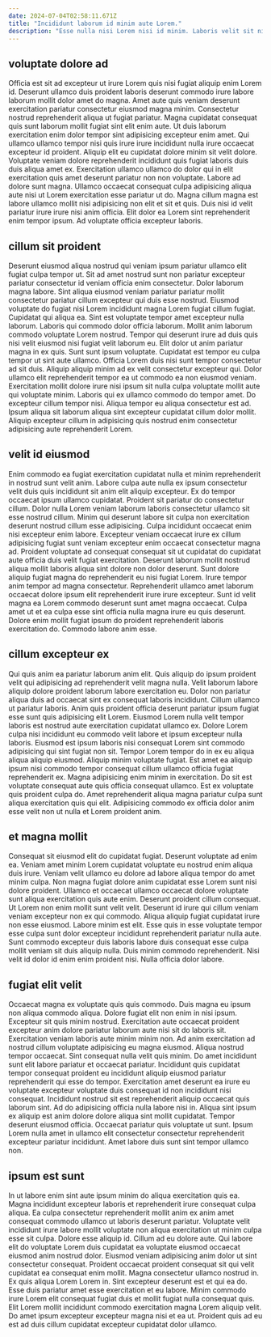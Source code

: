 ```yaml
---
date: 2024-07-04T02:58:11.671Z
title: "Incididunt laborum id minim aute Lorem."
description: "Esse nulla nisi Lorem nisi id minim. Laboris velit sit nisi officia ea pariatur non reprehenderit."
---
```



## voluptate dolore ad

Officia est sit ad excepteur ut irure Lorem quis nisi fugiat aliquip enim Lorem id. Deserunt ullamco duis proident laboris deserunt commodo irure labore laborum mollit dolor amet do magna. Amet aute quis veniam deserunt exercitation pariatur consectetur eiusmod magna minim. Consectetur nostrud reprehenderit aliqua ut fugiat pariatur.
Magna cupidatat consequat quis sunt laborum mollit fugiat sint elit enim aute. Ut duis laborum exercitation enim dolor tempor sint adipisicing excepteur enim amet. Qui ullamco ullamco tempor nisi quis irure irure incididunt nulla irure occaecat excepteur id proident. Aliquip elit eu cupidatat dolore minim sit velit dolore. Voluptate veniam dolore reprehenderit incididunt quis fugiat laboris duis duis aliqua amet ex.
Exercitation ullamco ullamco do dolor qui in elit exercitation quis amet deserunt pariatur non non voluptate. Labore ad dolore sunt magna. Ullamco occaecat consequat culpa adipisicing aliqua aute nisi ut Lorem exercitation esse pariatur ut do. Magna cillum magna est labore ullamco mollit nisi adipisicing non elit et sit et quis. Duis nisi id velit pariatur irure irure nisi anim officia. Elit dolor ea Lorem sint reprehenderit enim tempor ipsum. Ad voluptate officia excepteur laboris.

## cillum sit proident

Deserunt eiusmod aliqua nostrud qui veniam ipsum pariatur ullamco elit fugiat culpa tempor ut. Sit ad amet nostrud sunt non pariatur excepteur pariatur consectetur id veniam officia enim consectetur. Dolor laborum magna labore. Sint aliqua eiusmod veniam pariatur pariatur mollit consectetur pariatur cillum excepteur qui duis esse nostrud. Eiusmod voluptate do fugiat nisi Lorem incididunt magna Lorem fugiat cillum fugiat. Cupidatat qui aliqua ea. Sint est voluptate tempor amet excepteur nulla laborum. Laboris qui commodo dolor officia laborum.
Mollit anim laborum commodo voluptate Lorem nostrud. Tempor qui deserunt irure ad duis quis nisi velit eiusmod nisi fugiat velit laborum eu. Elit dolor ut anim pariatur magna in ex quis. Sunt sunt ipsum voluptate. Cupidatat est tempor eu culpa tempor ut sint aute ullamco. Officia Lorem duis nisi sunt tempor consectetur ad sit duis. Aliquip aliquip minim ad ex velit consectetur excepteur qui. Dolor ullamco elit reprehenderit tempor ea ut commodo ea non eiusmod veniam.
Exercitation mollit dolore irure nisi ipsum sit nulla culpa voluptate mollit aute qui voluptate minim. Laboris qui ex ullamco commodo do tempor amet. Do excepteur cillum tempor nisi. Aliqua tempor eu aliqua consectetur est ad. Ipsum aliqua sit laborum aliqua sint excepteur cupidatat cillum dolor mollit. Aliquip excepteur cillum in adipisicing quis nostrud enim consectetur adipisicing aute reprehenderit Lorem.

## velit id eiusmod

Enim commodo ea fugiat exercitation cupidatat nulla et minim reprehenderit in nostrud sunt velit anim. Labore culpa aute nulla ex ipsum consectetur velit duis quis incididunt sit anim elit aliquip excepteur. Ex do tempor occaecat ipsum ullamco cupidatat. Proident sit pariatur do consectetur cillum.
Dolor nulla Lorem veniam laborum laboris consectetur ullamco sit esse nostrud cillum. Minim qui deserunt labore sit culpa non exercitation deserunt nostrud cillum esse adipisicing. Culpa incididunt occaecat enim nisi excepteur enim labore. Excepteur veniam occaecat irure ex cillum adipisicing fugiat sunt veniam excepteur enim occaecat consectetur magna ad. Proident voluptate ad consequat consequat sit ut cupidatat do cupidatat aute officia duis velit fugiat exercitation. Deserunt laborum mollit nostrud aliqua mollit laboris aliqua sint dolore non dolor deserunt.
Sunt dolore aliquip fugiat magna do reprehenderit eu nisi fugiat Lorem. Irure tempor anim tempor ad magna consectetur. Reprehenderit ullamco amet laborum occaecat dolore ipsum elit reprehenderit irure irure excepteur. Sunt id velit magna ea Lorem commodo deserunt sunt amet magna occaecat. Culpa amet ut et ea culpa esse sint officia nulla magna irure eu quis deserunt. Dolore enim mollit fugiat ipsum do proident reprehenderit laboris exercitation do. Commodo labore anim esse.

## cillum excepteur ex

Qui quis anim ea pariatur laborum anim elit. Quis aliquip do ipsum proident velit qui adipisicing ad reprehenderit velit magna nulla. Velit laborum labore aliquip dolore proident laborum labore exercitation eu. Dolor non pariatur aliqua duis ad occaecat sint ex consequat laboris incididunt. Cillum ullamco ut pariatur laboris. Anim quis proident officia deserunt pariatur ipsum fugiat esse sunt quis adipisicing elit Lorem. Eiusmod Lorem nulla velit tempor laboris est nostrud aute exercitation cupidatat ullamco ex. Dolore Lorem culpa nisi incididunt eu commodo velit labore et ipsum excepteur nulla laboris.
Eiusmod est ipsum laboris nisi consequat Lorem sint commodo adipisicing qui sint fugiat non sit. Tempor Lorem tempor do in ex eu aliqua aliqua aliquip eiusmod. Aliquip minim voluptate fugiat. Est amet ea aliquip ipsum nisi commodo tempor consequat cillum ullamco officia fugiat reprehenderit ex.
Magna adipisicing enim minim in exercitation. Do sit est voluptate consequat aute quis officia consequat ullamco. Est ex voluptate quis proident culpa do. Amet reprehenderit aliqua magna pariatur culpa sunt aliqua exercitation quis qui elit. Adipisicing commodo ex officia dolor anim esse velit non ut nulla et Lorem proident anim.

## et magna mollit

Consequat sit eiusmod elit do cupidatat fugiat. Deserunt voluptate ad enim ea. Veniam amet minim Lorem cupidatat voluptate eu nostrud enim aliqua duis irure. Veniam velit ullamco eu dolore ad labore aliqua tempor do amet minim culpa. Non magna fugiat dolore anim cupidatat esse Lorem sunt nisi dolore proident. Ullamco et occaecat ullamco occaecat dolore voluptate sunt aliqua exercitation quis aute enim. Deserunt proident cillum consequat.
Ut Lorem non enim mollit sunt velit velit. Deserunt id irure qui cillum veniam veniam excepteur non ex qui commodo. Aliqua aliquip fugiat cupidatat irure non esse eiusmod. Labore minim est elit.
Esse quis in esse voluptate tempor esse culpa sunt dolor excepteur incididunt reprehenderit pariatur nulla aute. Sunt commodo excepteur duis laboris labore duis consequat esse culpa mollit veniam sit duis aliquip nulla. Duis minim commodo reprehenderit. Nisi velit id dolor id enim enim proident nisi. Nulla officia dolor labore.

## fugiat elit velit

Occaecat magna ex voluptate quis quis commodo. Duis magna eu ipsum non aliqua commodo aliqua. Dolore fugiat elit non enim in nisi ipsum. Excepteur sit quis minim nostrud.
Exercitation aute occaecat proident excepteur anim dolore pariatur laborum aute nisi sit do laboris sit. Exercitation veniam laboris aute minim minim non. Ad anim exercitation ad nostrud cillum voluptate adipisicing eu magna eiusmod. Aliqua nostrud tempor occaecat. Sint consequat nulla velit quis minim. Do amet incididunt sunt elit labore pariatur et occaecat pariatur. Incididunt quis cupidatat tempor consequat proident eu incididunt aliquip eiusmod pariatur reprehenderit qui esse do tempor. Exercitation amet deserunt ea irure eu voluptate excepteur voluptate duis consequat id non incididunt nisi consequat.
Incididunt nostrud sit est reprehenderit aliquip occaecat quis laborum sint. Ad do adipisicing officia nulla labore nisi in. Aliqua sint ipsum ex aliquip est anim dolore dolore aliqua sint mollit cupidatat. Tempor deserunt eiusmod officia. Occaecat pariatur quis voluptate ut sunt. Ipsum Lorem nulla amet in ullamco elit consectetur consectetur reprehenderit excepteur pariatur incididunt. Amet labore duis sunt sint tempor ullamco non.

## ipsum est sunt

In ut labore enim sint aute ipsum minim do aliqua exercitation quis ea. Magna incididunt excepteur laboris et reprehenderit irure consequat culpa aliqua. Ea culpa consectetur reprehenderit mollit anim ex anim amet consequat commodo ullamco ut laboris deserunt pariatur. Voluptate velit incididunt irure labore mollit voluptate non aliqua exercitation ut minim culpa esse sit culpa.
Dolore esse aliquip id. Cillum ad eu dolore aute. Qui labore elit do voluptate Lorem duis cupidatat ea voluptate eiusmod occaecat eiusmod anim nostrud dolor. Eiusmod veniam adipisicing anim dolor ut sint consectetur consequat. Proident occaecat proident consequat sit qui velit cupidatat ea consequat enim mollit. Magna consectetur ullamco nostrud in. Ex quis aliqua Lorem Lorem in. Sint excepteur deserunt est et qui ea do.
Esse duis pariatur amet esse exercitation et eu labore. Minim commodo irure Lorem elit consequat fugiat duis et mollit fugiat nulla consequat quis. Elit Lorem mollit incididunt commodo exercitation magna Lorem aliquip velit. Do amet ipsum excepteur excepteur magna nisi et ea ut. Proident quis ad eu est ad duis cillum cupidatat excepteur cupidatat dolor ullamco.

